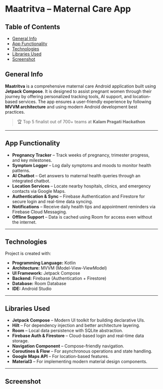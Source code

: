 # Maatritva – Maternal Care App

## Table of Contents
* [General Info](#general-info)
* [App Functionality](#app-functionality)
* [Technologies](#technologies)
* [Libraries Used](#libraries-used)
* [Screenshot](#screenshot)

## General Info
**Maatritva** is a comprehensive maternal care Android application built using **Jetpack Compose**. It is designed to assist pregnant women through their journey by offering personalized tracking tools, AI support, and location-based services. The app ensures a user-friendly experience by following **MVVM architecture** and using modern Android development best practices.

> 🏆 Top 5 finalist out of 700+ teams at **Kalam Pragati Hackathon**

---

## App Functionality

* **Pregnancy Tracker** – Track weeks of pregnancy, trimester progress, and key milestones.
* **Symptom Logger** – Log daily symptoms and moods to monitor health patterns.
* **AI Chatbot** – Get answers to maternal health queries through an integrated chatbot.
* **Location Services** – Locate nearby hospitals, clinics, and emergency contacts via Google Maps.
* **Authentication & Sync** – Firebase Authentication and Firestore for secure login and real-time data syncing.
* **Notifications** – Receive daily health tips and appointment reminders via Firebase Cloud Messaging.
* **Offline Support** – Data is cached using Room for access even without the internet.

---

## Technologies
Project is created with:
* **Programming Language:** Kotlin
* **Architecture:** MVVM (Model-View-ViewModel)
* **UI Framework:** Jetpack Compose
* **Backend:** Firebase (Authentication + Firestore)
* **Database:** Room Database
* **IDE:** Android Studio

---

## Libraries Used
* **Jetpack Compose** – Modern UI toolkit for building declarative UIs.
* **Hilt** – For dependency injection and better architecture layering.
* **Room** – Local data persistence with SQLite abstraction.
* **Firebase Auth & Firestore** – Cloud-based login and real-time data storage.
* **Navigation Component** – Compose-friendly navigation.
* **Coroutines & Flow** – For asynchronous operations and state handling.
* **Google Maps API** – For location-based features.
* **Material3** – For implementing modern material design components.

---

## Screenshot

